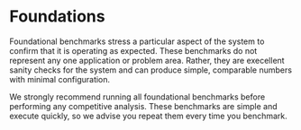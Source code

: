 # Foundations

Foundational benchmarks stress a particular aspect of the system to confirm that it is operating as expected.
These benchmarks do not represent any one application or problem area.  Rather, they are execellent sanity
checks for the system and can produce simple, comparable numbers with minimal configuration.

We strongly recommend running all foundational benchmarks before performing any competitive analysis.
These benchmarks are simple and execute quickly, so we advise you repeat them every time you benchmark.